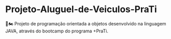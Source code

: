 # Projeto-Aluguel-de-Veiculos-PraTi
🚗🏍️ Projeto de programação orientada a objetos desenvolvido na linguagem JAVA, através do bootcamp do programa +PraTi.
